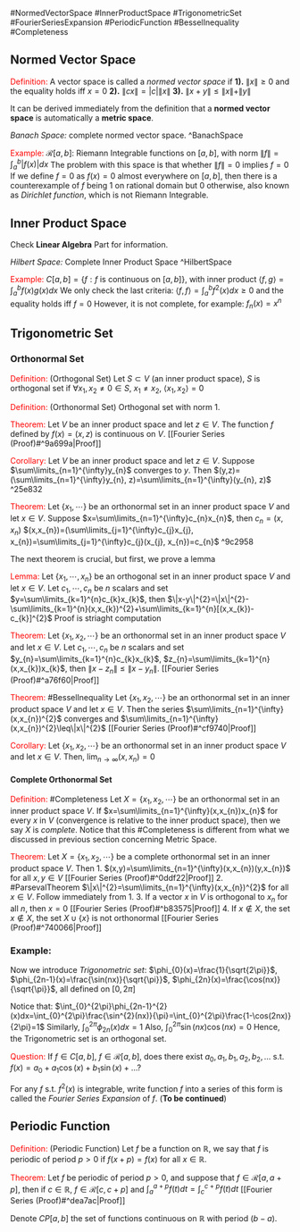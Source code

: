 #NormedVectorSpace #InnerProductSpace #TrigonometricSet #FourierSeriesExpansion #PeriodicFunction #BesselInequality #Completeness
## Normed Vector Space

<font color="#ff0000">Definition:</font> A vector space is called a *normed vector space* if **1).** $\|x\|\geq0$ and the equality holds iff $x=0$ **2).** $\|cx\|=|c|\|x\|$ **3).** $\|x+y\|\leq\|x\|+\|y\|$ 

It can be derived immediately from the definition that a **normed vector space** is automatically a **metric space**.

*Banach Space:* complete normed vector space. ^BanachSpace

<font color="#ff0000">Example:</font> $\mathscr{R}[a,b]$: Riemann Integrable functions on $[a,b]$, with norm $\|f\|=\int_{a}^{b}|f(x)|dx$ 
	The problem with this space is that whether $\|f\|=0$ implies $f=0$
	If we define $f=0$ as $f(x)=0$ almost everywhere on $[a,b]$, then there is a counterexample of $f$ being 1 on rational domain but 0 otherwise, also known as *Dirichlet function*, which is not Riemann Integrable.

## Inner Product Space

Check **Linear Algebra** Part for information.

*Hilbert Space:* Complete Inner Product Space ^HilbertSpace

<font color="#ff0000">Example:</font> $C[a,b]=\{f: f\ \text{is continuous on}\ [a,b]\}$, with inner product $\langle f,g\rangle=\int_{a}^{b}f(x)g(x)dx$ 
	We only check the last criteria: $\langle f,f\rangle=\int_{a}^{b}f^{2}(x)dx\geq0$ and the equality holds iff $f=0$ 
	However, it is not complete, for example: $f_{n}(x)=x^{n}$
 
## Trigonometric Set

### Orthonormal Set

<font color="#ff0000">Definition:</font> (Orthogonal Set) Let $S\subset V$ (an inner product space), $S$ is orthogonal set if $\forall x_{1},x_{2}\neq 0\in S$, $x_{1}\neq x_{2}$, $\langle x_{1},x_{2}\rangle=0$

<font color="#ff0000">Definition:</font> (Orthonormal Set) Orthogonal set with norm 1.

<font color="#ff0000">Theorem:</font> Let $V$ be an inner product space and let $z\in V$. The function $f$ defined by $f(x)=(x,z)$ is continuous on $V$.
	[[Fourier Series (Proof)#^9a699a|Proof]]

<font color="#ff0000">Corollary:</font> Let $V$ be an inner product space and let $z\in V$. Suppose $\sum\limits_{n=1}^{\infty}y_{n}$ converges to $y$. Then $(y,z)=(\sum\limits_{n=1}^{\infty}y_{n}, z)=\sum\limits_{n=1}^{\infty}(y_{n}, z)$ ^25e832

<font color="#ff0000">Theorem:</font> Let $\{x_{1}, \cdots\}$ be an orthonormal set in an inner product space $V$ and let $x\in V$. Suppose $x=\sum\limits_{n=1}^{\infty}c_{n}x_{n}$, then $c_{n}=(x,x_{n})$
	$(x,x_{n})=(\sum\limits_{j=1}^{\infty}c_{j}x_{j}, x_{n})=\sum\limits_{j=1}^{\infty}c_{j}(x_{j}, x_{n})=c_{n}$  ^9c2958

The next theorem is crucial, but first, we prove a lemma

<font color="#ff0000">Lemma:</font> Let $\{x_{1}, \cdots, x_{n}\}$ be an orthogonal set in an inner product space $V$ and let $x\in V$. Let $c_{1}, \cdots, c_{n}$ be $n$ scalars and set $y=\sum\limits_{k=1}^{n}c_{k}x_{k}$, then $\|x-y\|^{2}=\|x\|^{2}-\sum\limits_{k=1}^{n}(x,x_{k})^{2}+\sum\limits_{k=1}^{n}[(x,x_{k})-c_{k}]^{2}$
	Proof is striaght computation

<font color="#ff0000">Theorem:</font> Let $\{x_{1}, x_{2}, \cdots\}$ be an orthonormal set in an inner product space $V$ and let $x\in V$. Let $c_{1}, \cdots, c_{n}$ be $n$ scalars and set $y_{n}=\sum\limits_{k=1}^{n}c_{k}x_{k}$, $z_{n}=\sum\limits_{k=1}^{n}(x,x_{k})x_{k}$, then $\|x-z_{n}\|\leq\|x-y_{n}\|$.
	[[Fourier Series (Proof)#^a76f60|Proof]]

<font color="#ff0000">Theorem:</font> #BesselInequality Let $\{x_{1}, x_{2}, \cdots\}$ be an orthonormal set in an inner product space $V$ and let $x\in V$. Then the series $\sum\limits_{n=1}^{\infty}(x,x_{n})^{2}$ converges and $\sum\limits_{n=1}^{\infty}(x,x_{n})^{2}\leq\|x\|^{2}$
	[[Fourier Series (Proof)#^cf9740|Proof]]

<font color="#ff0000">Corollary:</font> Let $\{x_{1}, x_{2}, \cdots\}$ be an orthonormal set in an inner product space $V$ and let $x\in V$. Then, $\lim_{n\rightarrow\infty}(x,x_{n})=0$

#### Complete Orthonormal Set

<font color="#ff0000">Definition:</font> #Completeness Let $X=\{x_{1}, x_{2}, \cdots\}$ be an orthonormal set in an inner product space $V$. If $x=\sum\limits_{n=1}^{\infty}(x,x_{n})x_{n}$ for every $x$ in $V$ (convergence is relative to the inner product space), then we say $X$ is *complete*.
	Notice that this #Completeness  is different from what we discussed in previous section concerning Metric Space.

<font color="#ff0000">Theorem:</font> Let $X=\{x_{1}, x_{2}, \cdots\}$ be a complete orthonormal set in an inner product space $V$. Then
	1. $(x,y)=\sum\limits_{n=1}^{\infty}(x,x_{n})(y,x_{n})$ for all $x,y\in V$
		[[Fourier Series (Proof)#^0ddf22|Proof]]
	2. #ParsevalTheorem $\|x\|^{2}=\sum\limits_{n=1}^{\infty}(x,x_{n})^{2}$ for all $x\in V$.
		Follow immediately from 1.
	3. If a vector $x$ in $V$ is orthogonal to $x_{n}$ for all $n$, then $x=0$
		[[Fourier Series (Proof)#^b83575|Proof]]
	4. If $x\notin X$, the set $x\notin X$, the set $X\cup\{x\}$ is not orthonormal
		[[Fourier Series (Proof)#^740066|Proof]]
### Example:

Now we introduce *Trigonometric set*:
$\phi_{0}(x)=\frac{1}{\sqrt{2\pi}}$, $\phi_{2n-1}(x)=\frac{\sin(nx)}{\sqrt{\pi}}$, $\phi_{2n}(x)=\frac{\cos(nx)}{\sqrt{\pi}}$, all defined on $[0,2\pi]$

Notice that: $\int_{0}^{2\pi}\phi_{2n-1}^{2}(x)dx=\int_{0}^{2\pi}\frac{\sin^{2}(nx)}{\pi}=\int_{0}^{2\pi}\frac{1-\cos(2nx)}{2\pi}=1$ 
Similarly, $\int_{0}^{2\pi}\phi_{2n}(x)dx=1$
Also, $\int_{0}^{2\pi}\sin(nx)\cos(nx)=0$
Hence, the Trigonometric set is an orthogonal set.

<font color="#ff0000">Question:</font> If $f\in C[a,b]$, $f\in\mathscr{R}[a,b]$, does there exist $a_{0}, a_{1}, b_{1}, a_{2}, b_{2}, \dots$ s.t. $f(x)=a_{0}+a_{1}\cos(x)+b_{1}\sin(x)+\dots$?

For any $f$ s.t. $f^{2}(x)$ is integrable, write function $f$ into a series of this form is called the *Fourier Series Expansion* of $f$. (**To be continued**) 

## Periodic Function

<font color="#ff0000">Definition:</font> (Periodic Function) Let $f$ be a function on $\mathbb{R}$, we say that $f$ is periodic of period $p>0$ if $f(x+p)=f(x)$ for all $x\in\mathbb{R}$.

<font color="#ff0000">Theorem:</font> Let $f$ be periodic of period $p>0$, and suppose that $f\in\mathscr{R}[a,a+p]$, then if $c\in\mathbb{R}$, $f\in\mathscr{R}[c,c+p]$ and $\int_{a}^{a+p}f(t)dt=\int_{c}^{c+p}f(t)dt$ 
	[[Fourier Series (Proof)#^dea7ac|Proof]]


Denote $CP[a,b]$ the set of functions continuous on $\mathbb{R}$ with period $(b-a)$.




